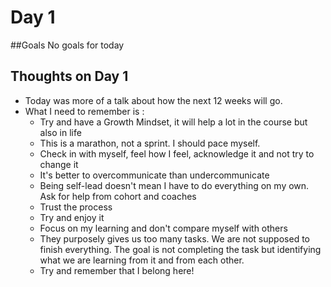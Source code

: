 # Day 1

##Goals
No goals for today

## Thoughts on Day 1
 * Today was more of a talk about how the next 12 weeks will go.
 * What I need to remember is :
    * Try and have a Growth Mindset, it will help a lot in the course but also in life
    * This is a marathon, not a sprint. I should pace myself.
    * Check in with myself, feel how I feel, acknowledge it and not try to change it
    * It's better to overcommunicate than undercommunicate
    * Being self-lead doesn't mean I have to do everything on my own. Ask for help from cohort and coaches
    * Trust the process
    * Try and enjoy it
    * Focus on my learning and don't compare myself with others
    * They purposely gives us too many tasks. We are not supposed to finish everything. The goal is not completing the task but identifying what we are learning from it and from each other.
    * Try and remember that I belong here!
